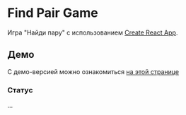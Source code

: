 # Find Pair Game

Игра "Найди пару" с использованием [Create React App](https://github.com/facebook/create-react-app).

## Демо

С демо-версией можно ознакомиться [на этой странице](https://ruslauz.github.io/FindPair/)

### Статус

...
